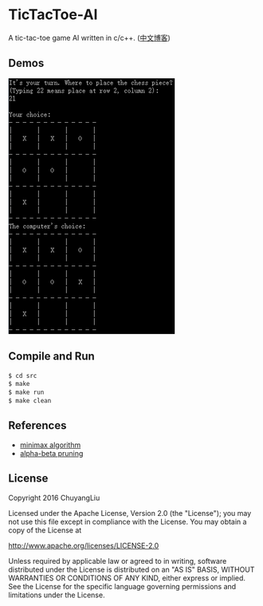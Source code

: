 # TicTacToe-AI

A tic-tac-toe game AI written in c/c++. ([中文博客](http://blog.csdn.net/qq_22885773/article/details/50967021))

## Demos

![](img/preview.png)

## Compile and Run

```bash
$ cd src
$ make
$ make run
$ make clean
```

## References

* [minimax algorithm](https://en.wikipedia.org/wiki/Minimax)
* [alpha-beta pruning](https://en.wikipedia.org/wiki/Alpha%E2%80%93beta_pruning)

## License

Copyright 2016 ChuyangLiu

Licensed under the Apache License, Version 2.0 (the "License");
you may not use this file except in compliance with the License.
You may obtain a copy of the License at

http://www.apache.org/licenses/LICENSE-2.0

Unless required by applicable law or agreed to in writing, software
distributed under the License is distributed on an "AS IS" BASIS,
WITHOUT WARRANTIES OR CONDITIONS OF ANY KIND, either express or implied.
See the License for the specific language governing permissions and
limitations under the License.
